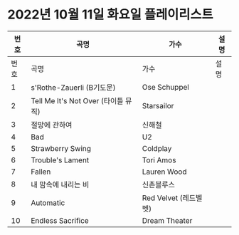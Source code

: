 # 2022년 10월 11일 화요일 플레이리스트

| 번호 | 곡명 | 가수 | 설명 |
|------|------|------|------|
| 번호 | 곡명 | 가수 | 설명 |
| 1 | s'Rothe-Zauerli (B기도문) | Ose Schuppel |  |
| 2 | Tell Me It's Not Over (타이틀 뮤직) | Starsailor |  |
| 3 | 절망에 관하여 | 신해철 |  |
| 4 | Bad | U2 |  |
| 5 | Strawberry Swing | Coldplay |  |
| 6 | Trouble's Lament | Tori Amos |  |
| 7 | Fallen | Lauren Wood |  |
| 8 | 내 맘속에 내리는 비 | 신촌블루스 |  |
| 9 | Automatic | Red Velvet (레드벨벳) |  |
| 10 | Endless Sacrifice | Dream Theater |  |
